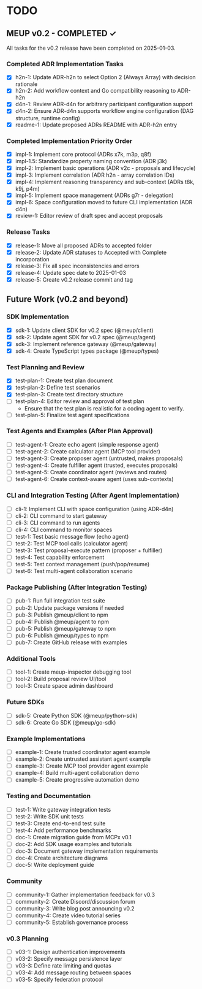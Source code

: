 # TODO

## MEUP v0.2 - COMPLETED ✓

All tasks for the v0.2 release have been completed on 2025-01-03.

### Completed ADR Implementation Tasks
- [x] h2n-1: Update ADR-h2n to select Option 2 (Always Array) with decision rationale
- [x] h2n-2: Add workflow context and Go compatibility reasoning to ADR-h2n
- [x] d4n-1: Review ADR-d4n for arbitrary participant configuration support
- [x] d4n-2: Ensure ADR-d4n supports workflow engine configuration (DAG structure, runtime config)
- [x] readme-1: Update proposed ADRs README with ADR-h2n entry

### Completed Implementation Priority Order
- [x] impl-1: Implement core protocol (ADRs x7k, m3p, q8f)
- [x] impl-1.5: Standardize property naming convention (ADR j3k)
- [x] impl-2: Implement basic operations (ADR v2c - proposals and lifecycle)
- [x] impl-3: Implement correlation (ADR h2n - array correlation IDs)
- [x] impl-4: Implement reasoning transparency and sub-context (ADRs t8k, k9j, p4m)
- [x] impl-5: Implement space management (ADRs g7r - delegation)
- [x] impl-6: Space configuration moved to future CLI implementation (ADR d4n)
- [x] review-1: Editor review of draft spec and accept proposals

### Release Tasks
- [x] release-1: Move all proposed ADRs to accepted folder
- [x] release-2: Update ADR statuses to Accepted with Complete incorporation
- [x] release-3: Fix all spec inconsistencies and errors
- [x] release-4: Update spec date to 2025-01-03
- [x] release-5: Create v0.2 release commit and tag

## Future Work (v0.2 and beyond)

### SDK Implementation
- [x] sdk-1: Update client SDK for v0.2 spec (@meup/client)
- [x] sdk-2: Update agent SDK for v0.2 spec (@meup/agent)
- [x] sdk-3: Implement reference gateway (@meup/gateway)
- [x] sdk-4: Create TypeScript types package (@meup/types)

### Test Planning and Review
- [x] test-plan-1: Create test plan document
- [x] test-plan-2: Define test scenarios
- [x] test-plan-3: Create test directory structure
- [ ] test-plan-4: Editor review and approval of test plan
    - Ensure that the test plan is realistic for a coding agent to verify.
- [ ] test-plan-5: Finalize test agent specifications

### Test Agents and Examples (After Plan Approval)
- [ ] test-agent-1: Create echo agent (simple response agent)
- [ ] test-agent-2: Create calculator agent (MCP tool provider)
- [ ] test-agent-3: Create proposer agent (untrusted, makes proposals)
- [ ] test-agent-4: Create fulfiller agent (trusted, executes proposals)
- [ ] test-agent-5: Create coordinator agent (reviews and routes)
- [ ] test-agent-6: Create context-aware agent (uses sub-contexts)

### CLI and Integration Testing (After Agent Implementation)
- [ ] cli-1: Implement CLI with space configuration (using ADR-d4n)
- [ ] cli-2: CLI command to start gateway
- [ ] cli-3: CLI command to run agents
- [ ] cli-4: CLI command to monitor spaces
- [ ] test-1: Test basic message flow (echo agent)
- [ ] test-2: Test MCP tool calls (calculator agent)
- [ ] test-3: Test proposal-execute pattern (proposer + fulfiller)
- [ ] test-4: Test capability enforcement
- [ ] test-5: Test context management (push/pop/resume)
- [ ] test-6: Test multi-agent collaboration scenario

### Package Publishing (After Integration Testing)
- [ ] pub-1: Run full integration test suite
- [ ] pub-2: Update package versions if needed
- [ ] pub-3: Publish @meup/client to npm
- [ ] pub-4: Publish @meup/agent to npm
- [ ] pub-5: Publish @meup/gateway to npm
- [ ] pub-6: Publish @meup/types to npm
- [ ] pub-7: Create GitHub release with examples

### Additional Tools
- [ ] tool-1: Create meup-inspector debugging tool
- [ ] tool-2: Build proposal review UI/tool
- [ ] tool-3: Create space admin dashboard

### Future SDKs
- [ ] sdk-5: Create Python SDK (@meup/python-sdk)
- [ ] sdk-6: Create Go SDK (@meup/go-sdk)

### Example Implementations
- [ ] example-1: Create trusted coordinator agent example
- [ ] example-2: Create untrusted assistant agent example
- [ ] example-3: Create MCP tool provider agent example
- [ ] example-4: Build multi-agent collaboration demo
- [ ] example-5: Create progressive automation demo

### Testing and Documentation
- [ ] test-1: Write gateway integration tests
- [ ] test-2: Write SDK unit tests
- [ ] test-3: Create end-to-end test suite
- [ ] test-4: Add performance benchmarks
- [ ] doc-1: Create migration guide from MCPx v0.1
- [ ] doc-2: Add SDK usage examples and tutorials
- [ ] doc-3: Document gateway implementation requirements
- [ ] doc-4: Create architecture diagrams
- [ ] doc-5: Write deployment guide

### Community
- [ ] community-1: Gather implementation feedback for v0.3
- [ ] community-2: Create Discord/discussion forum
- [ ] community-3: Write blog post announcing v0.2
- [ ] community-4: Create video tutorial series
- [ ] community-5: Establish governance process

### v0.3 Planning
- [ ] v03-1: Design authentication improvements
- [ ] v03-2: Specify message persistence layer
- [ ] v03-3: Define rate limiting and quotas
- [ ] v03-4: Add message routing between spaces
- [ ] v03-5: Specify federation protocol
